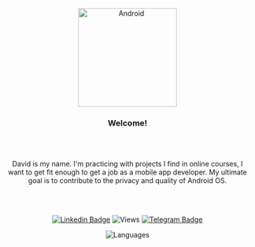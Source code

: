 <div align="center">
<img alt="Android" width="200" height="200" src="https://media.giphy.com/media/Y4bzv6DYbYzy8jDnoW/giphy.gif"/>

<h3>Welcome!</h3>
<br></br>
  
<p>
David is my name.
I'm practicing with projects I find in online courses, I want to get fit enough to get a job as a mobile app developer.
My ultimate goal is to contribute to the privacy and quality of Android OS.
</p>

<br></br>


[![Linkedin Badge](https://img.shields.io/badge/-LinkedIn-0e76a8?style=flat-square&logo=Linkedin&logoColor=white)](https://linkedin.com/in/david-porto) 
![Views](https://komarev.com/ghpvc/?username=androidavid&color=blue&style=flat) 
[![Telegram Badge](https://img.shields.io/badge/-Telegram-0088cc?style=flat-square&logo=Telegram&logoColor=white)](https://t.me/renegadodemais)

![Languages](https://github-readme-stats.vercel.app/api/top-langs/?username=androidavid&theme=white)
</div>



